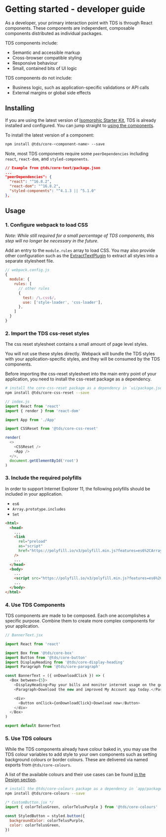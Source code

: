 # Getting started - developer guide

As a developer, your primary interaction point with TDS is through React components. These components are independent, composable components distributed as individual packages.

TDS components include:

- Semantic and accessible markup
- Cross-browser compatible styling
- Responsive behaviour
- Small, contained bits of UI logic

TDS components do not include:

- Business logic, such as application-specific validations or API calls
- External margins or global side effects

## Installing

If you are using the latest version of [Isomorphic Starter Kit](https://github.com/telusdigital/telus-isomorphic-starter-kit), TDS is already installed and configured. You can jump straight to [using the components](#3-use-tds-components).

To install the latest version of a component:

```sh
npm install @tds/core-<component-name> --save
```

Note, most TDS components require some `peerDependencies` including `react`, `react-dom`, and `styled-components`.

```json
// Example from @tds/core-text/package.json
...
"peerDependencies": {
  "react": "^16.8.2",
  "react-dom": "^16.8.2",
  "styled-components": "^4.1.3 || ^5.1.0"
},
```

## Usage

### 1. Configure webpack to load CSS

_Note: While still required for a small percentage of TDS components, this step will no longer be necessary in the future._

Add an entry to the `module.rules` array to load CSS. You may also provide other configuration such as the [ExtractTextPlugin](https://github.com/webpack-contrib/extract-text-webpack-plugin) to extract all styles into a separate stylesheet file.

```js
// webpack.config.js
{
  module: {
    rules: [
      // other rules
      {
        test: /\.css$/,
        use: ['style-loader', 'css-loader'],
      },
    ]
  }
}
```

### 2. Import the TDS css-reset styles

The css reset stylesheet contains a small amount of page level styles.

You will not use these styles directly. Webpack will bundle the TDS styles with your application-specific styles, and they will be consumed by the TDS components.

Before importing the css-reset stylesheet into the main entry point of your application, you need to install the css-reset package as a dependency.

```sh
# install the core-css-reset package as a dependency in `ui/package.json`
npm install @tds/core-css-reset --save
```

```js
// index.js
import React from 'react'
import { render } from 'react-dom'

import App from './App'

import CSSReset from '@tds/core-css-reset'

render(
  <>
    <CSSReset />
    <App />
  </>,
  document.getElementById('root')
)
```

### 3. Include the required polyfills

In order to support Internet Explorer 11, the following polyfills should be included in your application.

- `es6`
- `Array.prototype.includes`
- `Set`

```html
<html>
  <head>
    ...
    <link
      rel="preload"
      as="script"
      href="https://polyfill.io/v3/polyfill.min.js?features=es6%2CArray.prototype.includes%2CSet"
    />
    ...
  </head>
  <body>
    ...
    <script src="https://polyfill.io/v3/polyfill.min.js?features=es6%2CArray.prototype.includes%2CSet"></script>
    ...
  </body>
</html>
```

### 4. Use TDS Components

TDS components are made to be composed. Each one accomplishes a specific purpose. Combine them to create more complex components for your application.

```js
// BannerText.jsx

import React from 'react'

import Box from '@tds/core-box'
import Button from '@tds/core-button'
import DisplayHeading from '@tds/core-display-heading'
import Paragraph from '@tds/core-paragraph'

const BannerText = ({ onDownloadClick }) => (
  <Box between={5}>
    <DisplayHeading>Pay your bills and monitor internet usage on the go</DisplayHeading>
    <Paragraph>Download the new and improved My Account app today.</Paragraph>

    <div>
      <Button onClick={onDownloadClick}>Download now</Button>
    </div>
  </Box>
)

export default BannerText
```

### 5. Use TDS colours

While the TDS components already have colour baked in, you may use the TDS colour variables to add style to your own components such as setting background colours or border colours. These are delivered via named exports from `@tds/core-colours`.

A list of the available colours and their use cases can be found [in the Design section](../design/colour.md).

```sh
# install the @tds/core-colours package as a dependency in `app/package.json`
npm install @tds/core-colours --save
```

```jsx
/* CustomButton.jsx */
import { colorTelusGreen, colorTelusPurple } from '@tds/core-colours'

const StyledButton = styled.button({
  backgroundColor: colorTelusPurple,
  color: colorTelusGreen,
})
```
